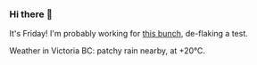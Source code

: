 ### Hi there :wave:

It's Friday! I'm probably working for [this bunch](https://github.com/kohofinancial), de-flaking a test.

Weather in Victoria BC: patchy rain nearby, at +20°C.
